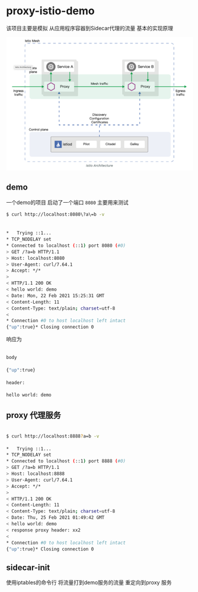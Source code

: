 # proxy-istio-demo

该项目主要是模拟 从应用程序容器到Sidecar代理的流量 基本的实现原理

![img.png](img.png)

## demo
一个demo的项目
启动了一个端口 `8080` 主要用来测试

```bash
$ curl http://localhost:8080\?a\=b -v


*   Trying ::1...
* TCP_NODELAY set
* Connected to localhost (::1) port 8080 (#0)
> GET /?a=b HTTP/1.1
> Host: localhost:8080
> User-Agent: curl/7.64.1
> Accept: */*
>
< HTTP/1.1 200 OK
< hello world: demo
< Date: Mon, 22 Feb 2021 15:25:31 GMT
< Content-Length: 11
< Content-Type: text/plain; charset=utf-8
<
* Connection #0 to host localhost left intact
{"up":true}* Closing connection 0

```

响应为

```bash

body

{"up":true}

header:

hello world: demo

```



## proxy 代理服务


```bash

$ curl http://localhost:8888?a=b -v

*   Trying ::1...
* TCP_NODELAY set
* Connected to localhost (::1) port 8888 (#0)
> GET /?a=b HTTP/1.1
> Host: localhost:8888
> User-Agent: curl/7.64.1
> Accept: */*
>
< HTTP/1.1 200 OK
< Content-Length: 11
< Content-Type: text/plain; charset=utf-8
< Date: Thu, 25 Feb 2021 01:49:42 GMT
< hello world: demo
< response proxy header: xx2
<
* Connection #0 to host localhost left intact
{"up":true}* Closing connection 0
```

## sidecar-init


使用iptables的命令行 将流量打到demo服务的流量 重定向到proxy 服务


